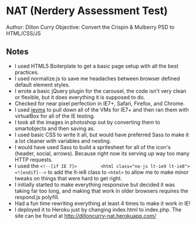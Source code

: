 # NAT (Nerdery Assessment Test)
Author: Dillon Curry
Objective: Convert the Crispin & Mulberry PSD to HTML/CSS/JS

## Notes
* I used HTML5 Boilerplate to get a basic page setup with all the best practices.
* I used normalize.js to save me headaches between browser defined default element styles.
* I wrote a basic jQuery plugin for the carousel, the code isn't very clean or flexible, but it does everything it is supposed to do.
* Checked for near pixel perfection in IE7+, Safari, Firefox, and Chrome.
* I used [ievms](https://github.com/xdissent/ievms) to pull down all of the VMs for IE7+ and then ran them with virtualBox for all of the IE testing.
* I took all the images in photoshop out by converting them to smartobjects and then saving as.
* I used basic CSS to write it all, but would have preferred Sass to make it a lot cleaner with variables and nesting.
* I would have used Sass to build a spritesheet for all of the icon's (header, social, arrows).  Because right now its serving up way too many HTTP requests.
* I used the `<!--[if IE 7]>         <html class="no-js lt-ie9 lt-ie8"> <![endif]-->` to add the lt-ie8 class to `<html>` to allow me to make minor tweaks on things that were hard to get right.
* I initially started to make everything responsive but decided it was taking far too long, and making that work in older browsers requires the respond.js polyfill.
* Had a fun time rewriting everything at least 4 times to make it work in IE!
* I deployed it to Heroku just by changing index.html to index.php. The site can be found at http://dilloncurry-nat.herokuapp.com/